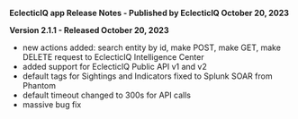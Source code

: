 **EclecticIQ app Release Notes - Published by EclecticIQ October 20, 2023**


**Version 2.1.1 - Released October 20, 2023**

* new actions added: search entity by id, make POST, make GET, make DELETE request to EclecticIQ Intelligence Center
* added support for EclecticIQ Public API v1 and v2
* default tags for Sightings and Indicators fixed to Splunk SOAR from Phantom
* default timeout changed to 300s for API calls
* massive bug fix
